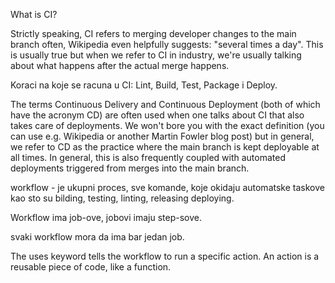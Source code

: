What is CI?

Strictly speaking, CI refers to merging developer changes to the main branch often, Wikipedia even helpfully suggests: "several times a day". This is usually true but when we refer to CI in industry, we're usually talking about what happens after the actual merge happens.

Koraci na koje se racuna u CI: Lint, Build, Test, Package i Deploy.

The terms Continuous Delivery and Continuous Deployment (both of which have the acronym CD) are often used when one talks about CI that also takes care of deployments. We won't bore you with the exact definition (you can use e.g. Wikipedia or another Martin Fowler blog post) but in general, we refer to CD as the practice where the main branch is kept deployable at all times. In general, this is also frequently coupled with automated deployments triggered from merges into the main branch.

workflow - je ukupni proces, sve komande, koje okidaju automatske taskove kao sto su bilding, testing, linting, releasing deploying.

Workflow ima job-ove, jobovi imaju step-sove.

svaki workflow mora da ima bar jedan job.

The uses keyword tells the workflow to run a specific action. An action is a reusable piece of code, like a function.
